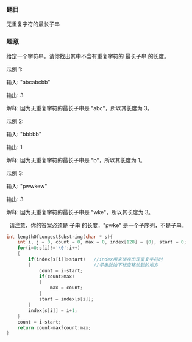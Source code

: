 ### 题目
无重复字符的最长子串

### 题意
给定一个字符串，请你找出其中不含有重复字符的 最长子串 的长度。

示例 1:

输入: "abcabcbb"

输出: 3 

解释: 因为无重复字符的最长子串是 "abc"，所以其长度为 3。

示例 2:

输入: "bbbbb"

输出: 1

解释: 因为无重复字符的最长子串是 "b"，所以其长度为 1。

示例 3:

输入: "pwwkew"

输出: 3

解释: 因为无重复字符的最长子串是 "wke"，所以其长度为 3。

     请注意，你的答案必须是 子串 的长度，"pwke" 是一个子序列，不是子串。

~~~ c
int lengthOfLongestSubstring(char * s){
    int i, j = 0, count = 0, max = 0, index[128] = {0}, start = 0;
    for(i=0;s[i]!='\0';i++)     
    {
        if(index[s[i]]>start)   //index用来储存出现重复字符时
        {                       //子串起始下标应移动到的地方
            count = i-start;
            if(count>max)
            {
                max = count;
            }
            start = index[s[i]];
        }
        index[s[i]] = i+1;
    }
    count = i-start;
    return count>max?count:max;
}

~~~
